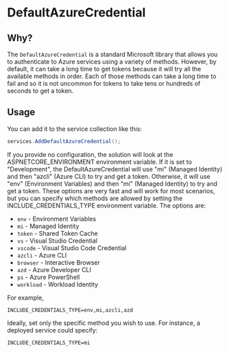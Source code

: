 # DefaultAzureCredential

## Why?

The `DefaultAzureCredential` is a standard Microsoft library that allows you to authenticate to Azure services using a variety of methods. However, by default, it can take a long time to get tokens because it will try all the available methods in order. Each of those methods can take a long time to fail and so it is not uncommon for tokens to take tens or hundreds of seconds to get a token.

## Usage

You can add it to the service collection like this:

```csharp
services.AddDefaultAzureCredential();
```

If you provide no configuration, the solution will look at the ASPNETCORE_ENVIRONMENT environment variable. If it is set to "Development", the DefaultAzureCredential will use "mi" (Managed Identity) and then "azcli" (Azure CLI) to try and get a token. Otherwise, it will use "env" (Environment Variables) and then "mi" (Managed Identity) to try and get a token. These options are very fast and will work for most scenarios, but you can specify which methods are allowed by setting the INCLUDE_CREDENTIALS_TYPE environment variable. The options are:

- `env` - Environment Variables
- `mi` - Managed Identity
- `token` - Shared Token Cache
- `vs` - Visual Studio Credential
- `vscode` - Visual Studio Code Credential
- `azcli` - Azure CLI
- `browser` - Interactive Browser
- `azd` - Azure Developer CLI
- `ps` - Azure PowerShell
- `workload` - Workload Identity

For example,

```dotenv
INCLUDE_CREDENTIALS_TYPE=env,mi,azcli,azd
```

Ideally, set only the specific method you wish to use. For instance, a deployed service could specify:

```dotenv
INCLUDE_CREDENTIALS_TYPE=mi
```
